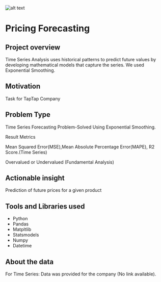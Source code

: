 ![alt text](https://github.com/russiaonice/Pricing_Forecasting/blob/Pricing/image.jpg?raw=true)

# Pricing Forecasting
## Project overview ##
Time Series Analysis uses historical patterns to predict future values by developing mathematical models that capture the series. We used Exponential Smoothing.

## Motivation ##
Task for TapTap Company
## Problem Type ##
Time Series Forecasting Problem-Solved Using Exponential Smoothing.

Result Metrics

Mean Squared Error(MSE),Mean Absolute Percentage Error(MAPE), R2 Score.(Time Series)

Overvalued or Undervalued (Fundamental Analysis)

## Actionable insight ##
Prediction of future prices for a given product
## Tools and Libraries used ##
- Python
- Pandas
- Matpltlib
- Statsmodels
- Numpy
- Datetime

## About the data ##
For Time Series: Data was provided for the company (No link available).

